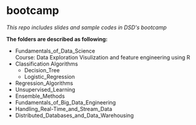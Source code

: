 # bootcamp
_This repo includes slides and sample codes in DSD's bootcamp_  

**The folders are described as following:**  

* Fundamentals_of_Data_Science  
  Course: Data Exploration Visulization and feature engineering using R  
* Classification Algorithms 
  + Decision_Tree
  + Logistic_Regression
* Regression_Algorithms
* Unsupervised_Learning
* Ensemble_Methods
* Fundamentals_of_Big_Data_Engineering
* Handling_Real-Time_and_Stream_Data
* Distributed_Databases_and_Data_Warehousing

